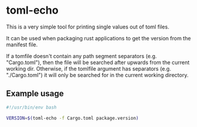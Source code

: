 # toml-echo

This is a very simple tool for printing single values out of toml files.

It can be used when packaging rust applications to get the version from the manifest file.

If a tomfile doesn't contain any path segment separators (e.g. "Cargo.toml"), then the file will be
searched after upwards from the current working dir. Otherwise, if the tomlfile argument has
separators (e.g. "./Cargo.toml") it will only be searched for in the current working directory.


## Example usage


```sh
#!/usr/bin/env bash

VERSION=$(toml-echo -f Cargo.toml package.version)
```

